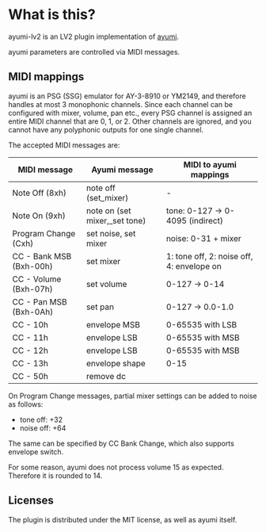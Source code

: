 # What is this?

ayumi-lv2 is an LV2 plugin implementation of [ayumi](https://github.com/true-grue/ayumi).

ayumi parameters are controlled via MIDI messages.

## MIDI mappings

ayumi is an PSG (SSG) emulator for AY-3-8910 or YM2149, and therefore handles at most 3 monophonic channels. Since each channel can be configured with mixer, volume, pan etc., every PSG channel is assigned an entire MIDI channel that are 0, 1, or 2. Other channels are ignored, and you cannot have any polyphonic outputs for one single channel.

The accepted MIDI messages are:

| MIDI message | Ayumi message | MIDI to ayumi mappings |
|-|-|-|
| Note Off (8xh) | note off (set_mixer) | - |
| Note On (9xh) | note on (set mixer,_set tone) | tone: 0-127 -> 0-4095 (indirect) |
| Program Change (Cxh) | set noise, set mixer | noise: 0-31 + mixer |
| CC - Bank MSB (Bxh-00h) | set mixer | 1: tone off, 2: noise off, 4: envelope on |
| CC - Volume (Bxh-07h) | set volume | 0-127 -> 0-14 |
| CC - Pan MSB (Bxh-0Ah) | set pan | 0-127 -> 0.0-1.0 |
| CC - 10h | envelope MSB | 0-65535 with LSB |
| CC - 11h | envelope LSB | 0-65535 with MSB |
| CC - 12h | envelope LSB | 0-65535 with MSB |
| CC - 13h | envelope shape | 0-15 |
| CC - 50h | remove dc | |

On Program Change messages, partial mixer settings can be added to noise as follows:

- tone off: +32
- noise off: +64

The same can be specified by CC Bank Change, which also supports envelope switch.

For some reason, ayumi does not process volume 15 as expected. Therefore it is rounded to 14.

## Licenses

The plugin is distributed under the MIT license, as well as ayumi itself.

